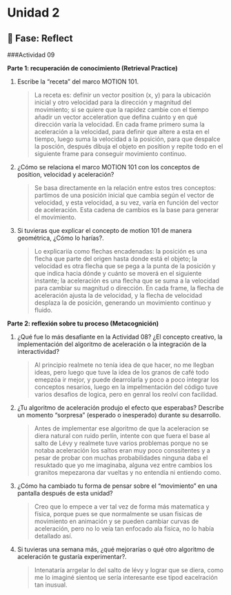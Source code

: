 # Unidad 2


## 🤔 Fase: Reflect

###Actividad 09

**Parte 1: recuperación de conocimiento (Retrieval Practice)**

1. Escribe la “receta” del marco MOTION 101.
   > La receta es: definir un vector position (x, y) para la ubicación inicial y otro velocidad para la dirección y magnitud del movimiento; si se quiere que la rapidez cambie con el tiempo añadir un vector acceleration que defina cuánto y en qué dirección varía la velocidad. En cada frame primero suma la aceleración a la velocidad, para definir que altere a esta en el tiempo, luego suma la velocidad a la posición, para que despalce la posción, después dibuja el objeto en position y repite todo en el siguiente frame para conseguir movimiento continuo.
   
2. ¿Cómo se relaciona el marco MOTION 101 con los conceptos de position, velocidad y aceleración?
   > Se basa directamente en la relación entre estos tres conceptos: partimos de una posición inicial que cambia según el vector de velocidad, y esta velocidad, a su vez, varía en función del vector de aceleración. Esta cadena de cambios es la base para generar el movimiento.
   
3. Si tuvieras que explicar el concepto de motion 101 de manera geométrica, ¿Cómo lo harías?.
   > Lo explicariía como flechas encadenadas: la posición es una flecha que parte del origen hasta donde está el objeto; la velocidad es otra flecha que se pega a la punta de la posición y que indica hacia dónde y cuánto se moverá en el siguiente instante; la aceleración es una flecha que se suma a la velocidad para cambiar su magnitud o dirección. En cada frame, la flecha de aceleración ajusta la de velocidad, y la flecha de velocidad desplaza la de posición, generando un movimiento continuo y fluido.
  
**Parte 2: reflexión sobre tu proceso (Metacognición)**

1. ¿Qué fue lo más desafiante en la Actividad 08? ¿El concepto creativo, la implementación del algoritmo de aceleración o la integración de la interactividad?
   > Al principio realmete no tenía idea de que hacer, no me llegban ideas, pero luego que tuve la idea de los granos de café todo emepzóa ir mejor, y puede dearrolarla y poco a poco integrar los conceptos nesarios, luego en la impelmentación del código tuve varios desafios de logica, pero en genral los reolví con facilidad.
3. ¿Tu algoritmo de aceleración produjo el efecto que esperabas? Describe un momento “sorpresa” (esperado o inesperado) durante su desarrollo.
   > Antes de implementar ese algoritmo de que la aceleracion se diera natural con ruido perlín, intente con que fuera el base al salto de Lévy  y realmete tuve varios problemas porque no se notaba aceleración los saltos eran muy poco conssitentes y a pesar de probar con muchas probabilidades ninguna daba el resuktado que yo me imaginaba, alguna vez entre cambios los granitos mepezarona dar vueltas y no entendía ni entiendo como.
5. ¿Cómo ha cambiado tu forma de pensar sobre el “movimiento” en una pantalla después de esta unidad?
   > Creo que lo empece a ver tal vez de forma más matematica y física, porque pues se que normalmente se usan fisicas de movimiento en animación y se pueden cambiar curvas de aceleración, pero no lo veía tan enfocado ala fisica, no lo había detallado así.
7. Si tuvieras una semana más, ¿qué mejorarías o qué otro algoritmo de aceleración te gustaría experimentar?.
   > Intenataría arrgelar lo del salto de lévy y lograr que se diera, como me lo imaginé sientoq ue sería interesante ese tipod eacelración tan inusual.


